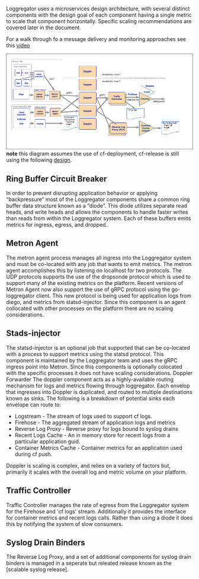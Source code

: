 
Loggregator uses a microservices design architecture, with several distinct components with the design goal of each component having a single metric to scale that component horizontally. Specific scaling recommendations are covered later in the document.

For a walk through fo a message delivery and monitoring approaches see this [video](https://www.youtube.com/watch?v=vR2wl22sU6Q)

![Loggregator System Design](./loggregatornew.png)
**note** this diagram assumes the use of cf-deployment, cf-release is still using the following [design](./loggregator.png).

## Ring Buffer Circuit Breaker
In order to prevent disrupting application behavior or applying “backpressure” most of the Loggregator components share a common ring buffer data structure known as a “diode”. This diode utilizes separate read heads, and write heads and allows the components to handle faster writes than reads from within the Loggregator system. Each of these buffers emits metrics for ingress, egress, and dropped. 

## Metron Agent 
The metron agent process manages all ingress into the Loggregator system and must be co-located with any job that wants to emit metrics. The metron agent accomplishes this by listening on localhost for two protocols. The UDP protocols supports the use of the dropsonde protocol which is used to support many of the existing metrics on the platform. Recent versions of Metron Agent now also support the use of gRPC protocol using the go-loggregator client. This new protocol is being used for application logs from diego, and metrics from statsd-injector. Since this component is an agent collocated with other processes on the platform there are no scaling considerations. 
 
## Stads-injector
The statsd-injector is an optional job that supported that can be co-located with a process to support metrics using the statsd protocol. This component is maintained by the Loggregator team and uses the gRPC ingress point into Metron. Since this components is optionally colocated with the specific processes it does not have scaling considerations. 
Doppler Forwarder
The doppler component acts as a highly-available routing mechanism for logs and metrics flowing through loggregator. Each envelop that ingresses into Doppler is duplicated, and routed to multiple destinations known as sinks. The following is a breakdown of potential sinks each envelope can route to:
 
 - Logstream - The stream of logs used to support cf logs. 
 - Firehose - The aggregated stream of application logs and metrics
 - Reverse Log Proxy - Reverse proxy for logs bound to syslog drains
 - Recent Logs Cache - An in memory store for recent logs from a particular application guid.
 - Container Metrics Cache - Container metrics for an application used during cf push.
 
Doppler is scaling is complex, and relies on a variety of factors but, primarily it scales with the overall log and metric volume on your platform. 
 
## Traffic Controller
Traffic Controller manages the rate of egress from the Loggregator system for the Firehose and 'cf logs' stream. Additionally it provides the interface for container metrics and recent logs calls. Rather than using a diode it does this by notifying the system of slow consumers. 

## Syslog Drain Binders
The Reverse Log Proxy, and a set of additional components for syslog drain binders is managed in a seperate but releated release known as the [scalable syslog release]. 
